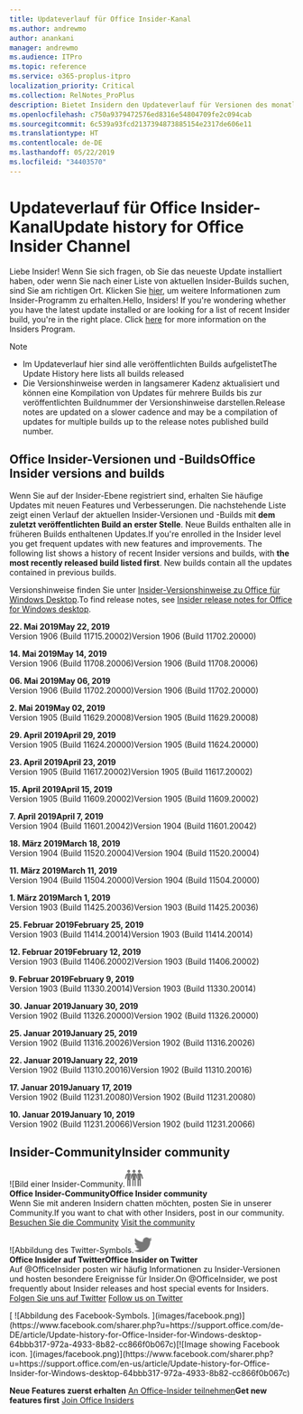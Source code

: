 ```yaml
---
title: Updateverlauf für Office Insider-Kanal
ms.author: andrewmo
author: anankani
manager: andrewmo
ms.audience: ITPro
ms.topic: reference
ms.service: o365-proplus-itpro
localization_priority: Critical
ms.collection: RelNotes_ProPlus
description: Bietet Insidern den Updateverlauf für Versionen des monatlichen Kanals (Insider Fast) für Windows Desktop.
ms.openlocfilehash: c750a9379472576ed8316e54804709fe2c094cab
ms.sourcegitcommit: 6c539a93fcd2137394873885154e2317de606e11
ms.translationtype: HT
ms.contentlocale: de-DE
ms.lasthandoff: 05/22/2019
ms.locfileid: "34403570"
---
```

# <a name="update-history-for-office-insider-channel"></a><span data-ttu-id="3cfbc-103">Updateverlauf für Office Insider-Kanal</span><span class="sxs-lookup"><span data-stu-id="3cfbc-103">Update history for Office Insider Channel</span></span>

<span data-ttu-id="3cfbc-p101">Liebe Insider! Wenn Sie sich fragen, ob Sie das neueste Update installiert haben, oder wenn Sie nach einer Liste von aktuellen Insider-Builds suchen, sind Sie am richtigen Ort. Klicken Sie [hier](https://insider.office.com/), um weitere Informationen zum Insider-Programm zu erhalten.</span><span class="sxs-lookup"><span data-stu-id="3cfbc-p101">Hello, Insiders! If you're wondering whether you have the latest update installed or are looking for a list of recent Insider build, you're in the right place. Click [here](https://insider.office.com/) for more information on the Insiders Program.</span></span>

> [!NOTE]
> - <span data-ttu-id="3cfbc-107">Im Updateverlauf hier sind alle veröffentlichten Builds aufgelistet</span><span class="sxs-lookup"><span data-stu-id="3cfbc-107">The Update History here lists all builds released</span></span>
> - <span data-ttu-id="3cfbc-108">Die Versionshinweise werden in langsamerer Kadenz aktualisiert und können eine Kompilation von Updates für mehrere Builds bis zur veröffentlichten Buildnummer der Versionshinweise darstellen.</span><span class="sxs-lookup"><span data-stu-id="3cfbc-108">Release notes are updated on a slower cadence and may be a compilation of updates for multiple builds up to the release notes published build number.</span></span>



## <a name="office-insider-versions-and-builds"></a><span data-ttu-id="3cfbc-109">Office Insider-Versionen und -Builds</span><span class="sxs-lookup"><span data-stu-id="3cfbc-109">Office Insider versions and builds</span></span>

<span data-ttu-id="3cfbc-p102">Wenn Sie auf der Insider-Ebene registriert sind, erhalten Sie häufige Updates mit neuen Features und Verbesserungen. Die nachstehende Liste zeigt einen Verlauf der aktuellen Insider-Versionen und -Builds mit **dem zuletzt veröffentlichten Build an erster Stelle**. Neue Builds enthalten alle in früheren Builds enthaltenen Updates.</span><span class="sxs-lookup"><span data-stu-id="3cfbc-p102">If you're enrolled in the Insider level you get frequent updates with new features and improvements. The following list shows a history of recent Insider versions and builds, with **the most recently released build listed first**. New builds contain all the updates contained in previous builds.</span></span> 

<span data-ttu-id="3cfbc-113">Versionshinweise finden Sie unter [Insider-Versionshinweise zu Office für Windows Desktop](https://docs.microsoft.com/de-DE/OfficeUpdates/release-notes-office-insider).</span><span class="sxs-lookup"><span data-stu-id="3cfbc-113">To find release notes, see [Insider release notes for Office for Windows desktop](https://docs.microsoft.com/en-us/OfficeUpdates/release-notes-office-insider).</span></span>

[//]: # (NICHT ENTFERNEN)

<span data-ttu-id="3cfbc-115">**22. Mai 2019**</span><span class="sxs-lookup"><span data-stu-id="3cfbc-115">**May 22, 2019**</span></span><br/> <span data-ttu-id="3cfbc-116">Version 1906 (Build 11715.20002)</span><span class="sxs-lookup"><span data-stu-id="3cfbc-116">Version 1906 (Build 11702.20000)</span></span><br/> 

<span data-ttu-id="3cfbc-117">**14. Mai 2019**</span><span class="sxs-lookup"><span data-stu-id="3cfbc-117">**May 14, 2019**</span></span><br/> <span data-ttu-id="3cfbc-118">Version 1906 (Build 11708.20006)</span><span class="sxs-lookup"><span data-stu-id="3cfbc-118">Version 1906 (Build 11708.20006)</span></span><br/>

<span data-ttu-id="3cfbc-119">**06. Mai 2019**</span><span class="sxs-lookup"><span data-stu-id="3cfbc-119">**May 06, 2019**</span></span><br/>
<span data-ttu-id="3cfbc-120">Version 1906 (Build 11702.20000)</span><span class="sxs-lookup"><span data-stu-id="3cfbc-120">Version 1906 (Build 11702.20000)</span></span><br/>

<span data-ttu-id="3cfbc-121">**2. Mai 2019**</span><span class="sxs-lookup"><span data-stu-id="3cfbc-121">**May 02, 2019**</span></span><br/>
<span data-ttu-id="3cfbc-122">Version 1905 (Build 11629.20008)</span><span class="sxs-lookup"><span data-stu-id="3cfbc-122">Version 1905 (Build 11629.20008)</span></span><br/>

<span data-ttu-id="3cfbc-123">**29. April 2019**</span><span class="sxs-lookup"><span data-stu-id="3cfbc-123">**April 29, 2019**</span></span><br/>
<span data-ttu-id="3cfbc-124">Version 1905 (Build 11624.20000)</span><span class="sxs-lookup"><span data-stu-id="3cfbc-124">Version 1905 (Build 11624.20000)</span></span><br/>

<span data-ttu-id="3cfbc-125">**23. April 2019**</span><span class="sxs-lookup"><span data-stu-id="3cfbc-125">**April 23, 2019**</span></span><br/> <span data-ttu-id="3cfbc-126">Version 1905 (Build 11617.20002)</span><span class="sxs-lookup"><span data-stu-id="3cfbc-126">Version 1905 (Build 11617.20002)</span></span><br/>

<span data-ttu-id="3cfbc-127">**15. April 2019**</span><span class="sxs-lookup"><span data-stu-id="3cfbc-127">**April 15, 2019**</span></span><br/> <span data-ttu-id="3cfbc-128">Version 1905 (Build 11609.20002)</span><span class="sxs-lookup"><span data-stu-id="3cfbc-128">Version 1905 (Build 11609.20002)</span></span><br/>

<span data-ttu-id="3cfbc-129">**7. April 2019**</span><span class="sxs-lookup"><span data-stu-id="3cfbc-129">**April 7, 2019**</span></span><br/> <span data-ttu-id="3cfbc-130">Version 1904 (Build 11601.20042)</span><span class="sxs-lookup"><span data-stu-id="3cfbc-130">Version 1904 (Build 11601.20042)</span></span><br/>

<span data-ttu-id="3cfbc-131">**18. März 2019**</span><span class="sxs-lookup"><span data-stu-id="3cfbc-131">**March 18, 2019**</span></span><br/> <span data-ttu-id="3cfbc-132">Version 1904 (Build 11520.20004)</span><span class="sxs-lookup"><span data-stu-id="3cfbc-132">Version 1904 (Build 11520.20004)</span></span><br/>

<span data-ttu-id="3cfbc-133">**11. März 2019**</span><span class="sxs-lookup"><span data-stu-id="3cfbc-133">**March 11, 2019**</span></span><br/> <span data-ttu-id="3cfbc-134">Version 1904 (Build 11504.20000)</span><span class="sxs-lookup"><span data-stu-id="3cfbc-134">Version 1904 (Build 11504.20000)</span></span><br/>

<span data-ttu-id="3cfbc-135">**1. März 2019**</span><span class="sxs-lookup"><span data-stu-id="3cfbc-135">**March 1, 2019**</span></span><br/> <span data-ttu-id="3cfbc-136">Version 1903 (Build 11425.20036)</span><span class="sxs-lookup"><span data-stu-id="3cfbc-136">Version 1903 (Build 11425.20036)</span></span><br/> 

<span data-ttu-id="3cfbc-137">**25. Februar 2019**</span><span class="sxs-lookup"><span data-stu-id="3cfbc-137">**February 25, 2019**</span></span><br/> <span data-ttu-id="3cfbc-138">Version 1903 (Build 11414.20014)</span><span class="sxs-lookup"><span data-stu-id="3cfbc-138">Version 1903 (Build 11414.20014)</span></span><br/> 

<span data-ttu-id="3cfbc-139">**12. Februar 2019**</span><span class="sxs-lookup"><span data-stu-id="3cfbc-139">**February 12, 2019**</span></span><br/> <span data-ttu-id="3cfbc-140">Version 1903 (Build 11406.20002)</span><span class="sxs-lookup"><span data-stu-id="3cfbc-140">Version 1903 (Build 11406.20002)</span></span><br/> 

<span data-ttu-id="3cfbc-141">**9. Februar 2019**</span><span class="sxs-lookup"><span data-stu-id="3cfbc-141">**February 9, 2019**</span></span><br/> <span data-ttu-id="3cfbc-142">Version 1903 (Build 11330.20014)</span><span class="sxs-lookup"><span data-stu-id="3cfbc-142">Version 1903 (Build 11330.20014)</span></span><br/> 

<span data-ttu-id="3cfbc-143">**30. Januar 2019**</span><span class="sxs-lookup"><span data-stu-id="3cfbc-143">**January 30, 2019**</span></span><br/> <span data-ttu-id="3cfbc-144">Version 1902 (Build 11326.20000)</span><span class="sxs-lookup"><span data-stu-id="3cfbc-144">Version 1902 (Build 11326.20000)</span></span><br/> 

<span data-ttu-id="3cfbc-145">**25. Januar 2019**</span><span class="sxs-lookup"><span data-stu-id="3cfbc-145">**January 25, 2019**</span></span><br/> <span data-ttu-id="3cfbc-146">Version 1902 (Build 11316.20026)</span><span class="sxs-lookup"><span data-stu-id="3cfbc-146">Version 1902 (Build 11316.20026)</span></span><br/> 

<span data-ttu-id="3cfbc-147">**22. Januar 2019**</span><span class="sxs-lookup"><span data-stu-id="3cfbc-147">**January 22, 2019**</span></span><br/> <span data-ttu-id="3cfbc-148">Version 1902 (Build 11310.20016)</span><span class="sxs-lookup"><span data-stu-id="3cfbc-148">Version 1902 (Build 11310.20016)</span></span><br/> 

<span data-ttu-id="3cfbc-149">**17. Januar 2019**</span><span class="sxs-lookup"><span data-stu-id="3cfbc-149">**January 17, 2019**</span></span><br/> <span data-ttu-id="3cfbc-150">Version 1902 (Build 11231.20080)</span><span class="sxs-lookup"><span data-stu-id="3cfbc-150">Version 1902 (Build 11231.20080)</span></span><br/>

<span data-ttu-id="3cfbc-151">**10. Januar 2019**</span><span class="sxs-lookup"><span data-stu-id="3cfbc-151">**January 10, 2019**</span></span><br/> <span data-ttu-id="3cfbc-152">Version 1902 (Build 11231.20066)</span><span class="sxs-lookup"><span data-stu-id="3cfbc-152">Version 1902 (build 11231.20066)</span></span><br/> 


## <a name="insider-community"></a><span data-ttu-id="3cfbc-153">Insider-Community</span><span class="sxs-lookup"><span data-stu-id="3cfbc-153">Insider community</span></span>

<span data-ttu-id="3cfbc-154">![Bild einer Insider-Community.</span><span class="sxs-lookup"><span data-stu-id="3cfbc-154">![Image showing insider community.</span></span> ](images/insidercommunity.png) <br/>
<span data-ttu-id="3cfbc-155">**Office Insider-Community**</span><span class="sxs-lookup"><span data-stu-id="3cfbc-155">**Office Insider community**</span></span><br/> <span data-ttu-id="3cfbc-156">Wenn Sie mit anderen Insidern chatten möchten, posten Sie in unserer Community.</span><span class="sxs-lookup"><span data-stu-id="3cfbc-156">If you want to chat with other Insiders, post in our community.</span></span><br/><span data-ttu-id="3cfbc-157"> 
[Besuchen Sie die Community](https://go.microsoft.com/fwlink/?linkid=843493)</span><span class="sxs-lookup"><span data-stu-id="3cfbc-157"> 
[Visit the community](https://go.microsoft.com/fwlink/?linkid=843493)</span></span><br/> 

<span data-ttu-id="3cfbc-158">![Abbildung des Twitter-Symbols.</span><span class="sxs-lookup"><span data-stu-id="3cfbc-158">![Image showing twitter icon.</span></span> ](images/twitter.png)<br/>
<span data-ttu-id="3cfbc-159">**Office Insider auf Twitter**</span><span class="sxs-lookup"><span data-stu-id="3cfbc-159">**Office Insider on Twitter**</span></span><br/> <span data-ttu-id="3cfbc-160">Auf @OfficeInsider posten wir häufig Informationen zu Insider-Versionen und hosten besondere Ereignisse für Insider.</span><span class="sxs-lookup"><span data-stu-id="3cfbc-160">On @OfficeInsider, we post frequently about Insider releases and host special events for Insiders.</span></span><br/><span data-ttu-id="3cfbc-161"> 
[Folgen Sie uns auf Twitter](https://go.microsoft.com/fwlink/?linkid=717717)</span><span class="sxs-lookup"><span data-stu-id="3cfbc-161"> 
[Follow us on Twitter](https://go.microsoft.com/fwlink/?linkid=717717)</span></span><br/> 

<span data-ttu-id="3cfbc-162">
  [
  ![Abbildung des Facebook-Symbols. ](images/facebook.png)](https://www.facebook.com/sharer.php?u=https://support.office.com/de-DE/article/Update-history-for-Office-Insider-for-Windows-desktop-64bbb317-972a-4933-8b82-cc866f0b067c)</span><span class="sxs-lookup"><span data-stu-id="3cfbc-162">[![Image showing Facebook icon. ](images/facebook.png)](https://www.facebook.com/sharer.php?u=https://support.office.com/en-us/article/Update-history-for-Office-Insider-for-Windows-desktop-64bbb317-972a-4933-8b82-cc866f0b067c)</span></span>


<span data-ttu-id="3cfbc-163">**Neue Features zuerst erhalten**
[An Office-Insider teilnehmen](https://insider.office.com/)</span><span class="sxs-lookup"><span data-stu-id="3cfbc-163">**Get new features first**
[Join Office Insiders](https://insider.office.com/)</span></span>